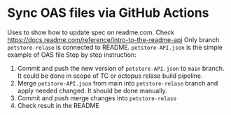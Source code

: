 # Sync OAS files via GitHub Actions
Uses to show how to update spec on readme.com. Check https://docs.readme.com/reference/intro-to-the-readme-api
Only branch `petstore-relase` is connected to README.
`petstore-API.json` is the simple example of OAS file
Step by step instruction:
1) Commit and push the new version of `petstore-API.json` to `main` branch. It could be done in scope of TC or octopus relase build pipeline. 
2) Merge `petstore-API.json` from main into `petstore-relase` branch and apply needed changed. It should be done manually.
3) Commit and push merge changes into `petstore-relase`
4) Check result in the README

